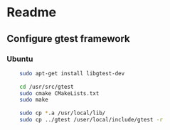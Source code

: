 # Readme

## Configure gtest framework

### Ubuntu

```bash
    sudo apt-get install libgtest-dev
    
    cd /usr/src/gtest
    sudo cmake CMakeLists.txt
    sudo make
    
    sudo cp *.a /usr/local/lib/
    sudo cp ../gtest /user/local/include/gtest -r
```